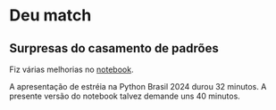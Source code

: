 # Deu match

## Surpresas do casamento de padrões

Fiz várias melhorias no [notebook](match-surpresas.ipynb).

A apresentação de estréia na Python Brasil 2024
durou 32 minutos.
A presente versão do notebook talvez demande uns 40 minutos.
